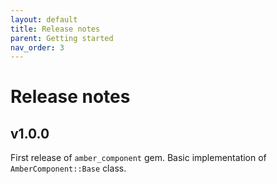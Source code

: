 ```yaml
---
layout: default
title: Release notes
parent: Getting started
nav_order: 3
---
```


# Release notes

## v1.0.0
First release of `amber_component` gem. Basic implementation of `AmberComponent::Base` class.
